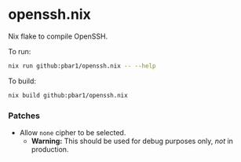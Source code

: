 # openssh.nix

Nix flake to compile OpenSSH.

To run:

```sh
nix run github:pbar1/openssh.nix -- --help
```

To build:

```sh
nix build github:pbar1/openssh.nix
```

### Patches

- Allow `none` cipher to be selected.
  - **Warning:** This should be used for debug purposes only, _not_ in production.
